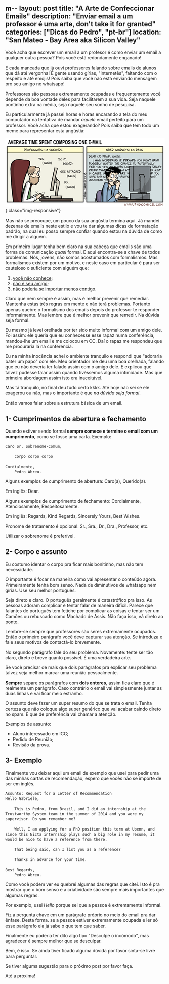 m--
layout: post
title: "A Arte de Confeccionar Emails"
description: "Enviar email a um professor é uma arte, don't take it for granted"
categories: ["Dicas do Pedro", "pt-br"]
location: "San Mateo - Bay Area aka Silicon Valley"
---

Você acha que escrever um email a um profesor é como enviar
um email a qualquer outra pessoa? Pois você está redondamente enganado!

É cada mancada que já ouvi professores falando sobre emails de alunos que dá
até vergonha! É gente usando gírias, "internetês", faltando com o respeito e até emojis!
Pois saiba que você não está enviando mensagem pro seu amigo no whatsapp! 

Professores são pessoas extremamente ocupadas e frequentemente você depende da boa
vontade deles para facilitarem a sua vida. 
Seja naquele pontinho extra na média, seja naquele seu sonho de pesquisa.

Eu particularmente já passei horas e horas encarando a tela do meu computador
na tentativa de mandar _aquele_ email perfeito para um professor. Você acha que
estou exagerando? Pois saiba que tem todo um meme para representar esta angústia:

![Tempo gasto para enviar email](/images/time_spent_email.gif?style=centerme){:class="img-responsive"}

Mas não se preocupe, um pouco da sua angústia termina aqui. Já mandei dezenas
de emails neste estilo e vou te dar algumas dicas de formatação padrão, na qual
eu posso sempre confiar quando estou na dúvida de como me dirigir a alguém.
 
Em primeiro lugar tenha bem claro na sua cabeça que emails são uma forma
de comunicação _quasi_ formal. E aqui encontra-se a chave de todos problemas.
Nós, jovens, não somos acostumados com formalismos. Mas formalismos existem por
um motivo, e neste caso em particular é para ser cauteloso o suficiente com
alguém que:

1. <u>você não conhece</u>;
2. <u>não é seu amigo</u>;
3. <u>não poderia se importar menos contigo</u>.

Claro que nem sempre é assim, mas é melhor prevenir que remediar. 
Mantenha estas três regras em mente e não terá problemas. Portanto apenas
quebre o formalismo dos emails depois do professor te responder
informalmente. Mas lembre que é melhor prevenir que remedir. Na dúvida seja formal.

Eu mesmo já levei orelhada por ter sido muito informal com um amigo dele.
Foi assim: ele queria que eu conhecesse esse rapaz numa conferência, mandou-lhe
um email e me colocou em CC. Daí o rapaz me respondeu que me procuraria lá na conferencia.


Eu na minha inocência achei o ambiente tranquilo e respondi que "adoraria bater um papo" com ele.
Meu orientador me deu uma boa orelhada, falando que eu não deveria ter
falado assim com o amigo dele. E explicou que talvez pudesse falar assim quando tivéssemos
alguma intimidade. Mas que primeira abordagem assim isto era inaceitável.

Mas tá tranquilo, no final deu tudo certo kkkk. Até hoje não sei se ele exagerou
ou não, mas o importante é que _na dúvida seja formal_.

Então vamos falar sobre a estrutura básica de um email.
## 1- Cumprimentos de abertura e fechamento

Quando estiver sendo formal **sempre comece e termine o email com um cumprimento**, 
como se fosse uma carta. Exemplo:

    Caro Sr. Sobrenome-Comum,
        
        corpo corpo corpo

    Cordialmente,
        Pedro Abreu.

Alguns exemplos de cumprimento de abertura: Caro(a), Querido(a).

Em inglês: Dear.

Alguns exemplos de cumprimento de fechamento: Cordialmente, Atenciosamente,
Respeitosamente. 

Em inglês: Regards, Kind Regards, Sincerely Yours,  Best Wishes.

Pronome de tratamento é opcional: Sr., Sra., Dr., Dra., Professor, etc.

Utilizar o sobrenome é preferível.


## 2- Corpo e assunto

Eu costumo identar o corpo pra ficar mais bonitinho, mas não tem necessidade.

O importante é focar na maneira como vai apresentar o conteúdo agora. Primeiramente
tenha bom senso. Nada de diminutivos de whatsapp nem gírias. Use seu melhor português.

Seja direto e claro. O português geralmente é catastrófico pra isso. As pessoas adoram complicar 
e tentar falar de maneira difícil. Parece que falantes de português tem fetiche
por complicar as coisas e tentar ser um Camões ou rebuscado como Machado de Assis.
Não faça isso, vá direto ao ponto.

Lembre-se sempre que professores são seres extremamente ocupados. Então o primeiro
parágrafo você deve capturar sua atenção. Se introduza e fale seus motivos de contactá-lo brevemente.

No segundo parágrafo fale do seu problema. Novamente: tente ser tão claro, direto e breve
quanto possível. É uma verdadeira arte.

Se você precisar de mais que dois parágrafos pra explicar seu problema
talvez seja melhor marcar uma reunião pessoalmente.

**Sempre** separe os parágrafos com **dois enteres**, assim fica claro que 
é realmente um parágrafo. Caso contrário o email vai simplesmente juntar as duas linhas
e vai ficar meio estranho.

O assunto deve fazer um super resumo do que se trata o email. Tenha certeza que
não coloque algo super genérico que vai acabar caindo direto no spam. E que
de preferência vai chamar a atenção.

Exemplos de assunto: 

* Aluno interessado em ICC; 
* Pedido de Reunião;
* Revisão da prova.

## 3- Exemplo

Finalmente vou deixar aqui um email de exemplo que usei para pedir uma das minhas
cartas de recomendação, espero que vocês não se importe de ser em inglês.

    Assunto: Request for a Letter of Recommendation
    Hello Gabriele,

        This is Pedro, from Brazil, and I did an internship at the Trustworthy System team in the summer of 2014 and you were my supervisor. Do you remember me?

        Well, I am applying for a PhD position this term at Upenn, and since this Nicta internship plays such a big role in my resume, it would be nice to have a reference from there.

        That being said, can I list you as a reference?

        Thanks in advance for your time.

    Best Regards,
        Pedro Abreu.

Como você podem ver eu quebrei algumas das regras que citei. Isto é pra mostrar
que o bom senso e a criatividade são sempre mais importantes que algumas regras.

Por exemplo, usei _Hello_ porque sei que a pessoa é extremamente informal.

Fiz a pergunta chave em um parágrafo próprio no meio do email pra dar ênfase. Desta forma.
se a pessoa estiver extremamente ocupada e ler só esse parágrafo ela já sabe
o que tem que saber.

Finalmente eu poderia ter dito algo tipo "Desculpe o incômodo", mas agradecer
é sempre melhor que se desculpar.

Bem, é isso. Se ainda tiver ficado alguma dúvida por favor sinta-se livre para
perguntar.

Se tiver alguma sugestão para o próximo post por favor faça.

Até a próxima!
